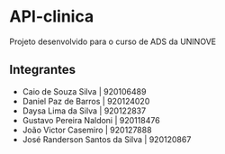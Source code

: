 # API-clinica
Projeto desenvolvido para o curso de ADS da UNINOVE

## Integrantes
* Caio de Souza Silva | 920106489
* Daniel Paz de Barros | 920124020
* Daysa Lima da Silva | 920122837
* Gustavo Pereira Naldoni | 920118476
* João Victor Casemiro | 920127888
* José Randerson Santos da Silva | 920120867
